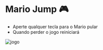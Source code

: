 # Mario Jump :video_game:

- Aperte qualquer tecla para o Mario pular
- Quando perder o jogo reiniciará 

![jogo](C:\Users\Vitor\Downloads\jogo.png)
